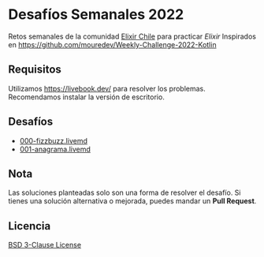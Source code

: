 # Desafíos Semanales 2022

Retos semanales de la comunidad [Elixir Chile](https://elixircl.github.io/) para practicar _Elixir_
Inspirados en https://github.com/mouredev/Weekly-Challenge-2022-Kotlin

## Requisitos

Utilizamos https://livebook.dev/ para resolver los problemas.
Recomendamos instalar la versión de escritorio.

## Desafíos

- [000-fizzbuzz.livemd](000-fizzbuzz.livemd)
- [001-anagrama.livemd](001-anagrama.livemd)

## Nota

Las soluciones planteadas solo son una forma de resolver el desafío.
Si tienes una solución alternativa o mejorada, puedes mandar un **Pull Request**.

## Licencia

[BSD 3-Clause License](LICENSE)